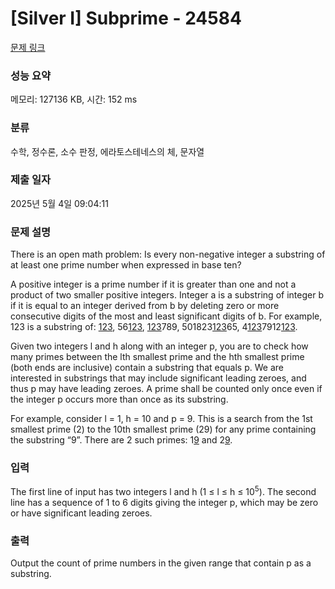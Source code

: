 # [Silver I] Subprime - 24584 

[문제 링크](https://www.acmicpc.net/problem/24584) 

### 성능 요약

메모리: 127136 KB, 시간: 152 ms

### 분류

수학, 정수론, 소수 판정, 에라토스테네스의 체, 문자열

### 제출 일자

2025년 5월 4일 09:04:11

### 문제 설명

<p>There is an open math problem: Is every non-negative integer a substring of at least one prime number when expressed in base ten?</p>

<p>A positive integer is a prime number if it is greater than one and not a product of two smaller positive integers. Integer a is a substring of integer b if it is equal to an integer derived from b by deleting zero or more consecutive digits of the most and least significant digits of b. For example, 123 is a substring of: <u>123</u>, 56<u>123</u>, <u>123</u>789, 501823<u>123</u>65, 4<u>123</u>7912<u>123</u>.</p>

<p>Given two integers l and h along with an integer p, you are to check how many primes between the lth smallest prime and the hth smallest prime (both ends are inclusive) contain a substring that equals p. We are interested in substrings that may include significant leading zeroes, and thus p may have leading zeroes. A prime shall be counted only once even if the integer p occurs more than once as its substring.</p>

<p>For example, consider l = 1, h = 10 and p = 9. This is a search from the 1st smallest prime (2) to the 10th smallest prime (29) for any prime containing the substring “9”. There are 2 such primes: 1<u>9</u> and 2<u>9</u>.</p>

### 입력 

 <p>The first line of input has two integers l and h (1 ≤ l ≤ h ≤ 10<sup>5</sup>). The second line has a sequence of 1 to 6 digits giving the integer p, which may be zero or have significant leading zeroes.</p>

### 출력 

 <p>Output the count of prime numbers in the given range that contain p as a substring.</p>

